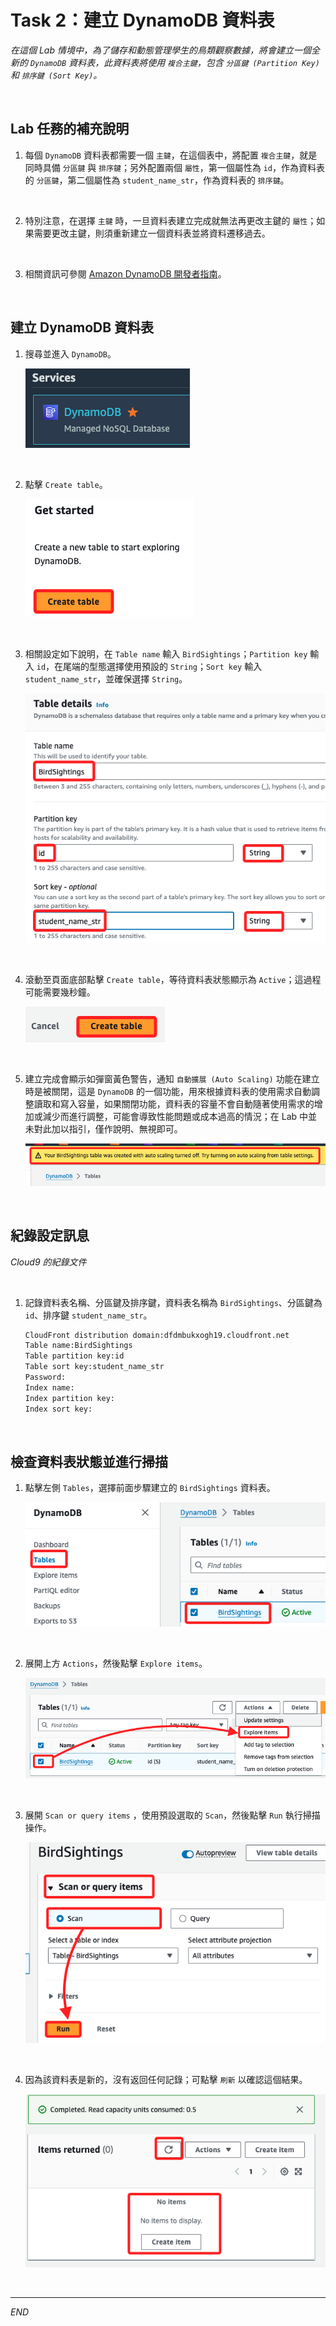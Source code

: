 # Task 2：建立 DynamoDB 資料表

_在這個 Lab 情境中，為了儲存和動態管理學生的鳥類觀察數據，將會建立一個全新的 `DynamoDB` 資料表，此資料表將使用 `複合主鍵`，包含 `分區鍵 (Partition Key)` 和 `排序鍵 (Sort Key)`。_

<br>

## Lab 任務的補充說明

1. 每個 `DynamoDB` 資料表都需要一個 `主鍵`，在這個表中，將配置 `複合主鍵`，就是同時具備 `分區鍵` 與 `排序鍵`；另外配置兩個 `屬性`，第一個屬性為 `id`，作為資料表的 `分區鍵`，第二個屬性為 `student_name_str`，作為資料表的 `排序鍵`。

<br>

2. 特別注意，在選擇 `主鍵` 時，一旦資料表建立完成就無法再更改主鍵的 `屬性`；如果需要更改主鍵，則須重新建立一個資料表並將資料遷移過去。

<br>

3. 相關資訊可參閱 [Amazon DynamoDB 開發者指南](https://docs.aws.amazon.com/amazondynamodb/latest/developerguide/Introduction.html)。

<br>

## 建立 DynamoDB 資料表

1. 搜尋並進入 `DynamoDB`。

    ![](images/img_19.png)

<br>

2. 點擊 `Create table`。

    ![](images/img_06.png)

<br>

3. 相關設定如下說明，在 `Table name` 輸入 `BirdSightings`；`Partition key` 輸入 `id`，在尾端的型態選擇使用預設的 `String`；`Sort key` 輸入 `student_name_str`，並確保選擇 `String`。

    ![](images/img_07.png)

<br>

4. 滾動至頁面底部點擊 `Create table`，等待資料表狀態顯示為 `Active`；這過程可能需要幾秒鐘。

    ![](images/img_08.png)

<br>

5. 建立完成會顯示如彈窗黃色警告，通知 `自動擴展 (Auto Scaling)` 功能在建立時是被關閉，這是 `DynamoDB` 的一個功能，用來根據資料表的使用需求自動調整讀取和寫入容量，如果關閉功能，資料表的容量不會自動隨著使用需求的增加或減少而進行調整，可能會導致性能問題或成本過高的情況；在 Lab 中並未對此加以指引，僅作說明、無視即可。

    ![](images/img_20.png)

<br>

## 紀錄設定訊息

_Cloud9 的紀錄文件_

<br>

1. 記錄資料表名稱、分區鍵及排序鍵，資料表名稱為 `BirdSightings`、分區鍵為 `id`、排序鍵 `student_name_str`。

    ```bash
    CloudFront distribution domain:dfdmbukxogh19.cloudfront.net
    Table name:BirdSightings
    Table partition key:id
    Table sort key:student_name_str
    Password:
    Index name:
    Index partition key:
    Index sort key:
    ```

<br>

## 檢查資料表狀態並進行掃描

1. 點擊左側 `Tables`，選擇前面步驟建立的 `BirdSightings` 資料表。

    ![](images/img_09.png)

<br>

2. 展開上方 `Actions`，然後點擊 `Explore items`。

    ![](images/img_10.png)

<br>

3. 展開 `Scan or query items` ，使用預設選取的 `Scan`，然後點擊 `Run` 執行掃描操作。

    ![](images/img_11.png)

<br>

4. 因為該資料表是新的，沒有返回任何記錄；可點擊 `刷新` 以確認這個結果。

    ![](images/img_12.png)

<br>

___

_END_